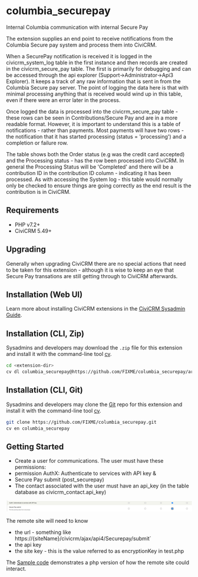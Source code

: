 # columbia_securepay

Internal Columbia communication with internal Secure Pay

The extension supplies an end point to receive notifications from the Columbia Secure pay
system and process them into CiviCRM.

When a SecurePay notification is received it is logged in the civicrm_system_log table in the first instance
and then records are created in the civicrm_secure_pay table. The first is primarily for debugging
and can be accessed through the api explorer (Support->Administrator->Api3 Explorer). It keeps a track of any raw information
that is sent in from the Columbia Secure pay server. The point of logging the data here
is that with minimal processing anything that is received would wind up in this table,
even if there were an error later in the process.

Once logged the data is processed into the civicrm_secure_pay table - these rows can be
seen in Contributions/Secure Pay and are in a more readable format. However, it is important to understand
this is a table of notifications - rather than payments. Most
payments will have two rows - the notification that it has started
processing (status = 'processing') and a completion or failure row.

The table shows both the Order status (e.g was the credit card accepted) and the Processing status - has the row
been processed into CiviCRM. In general the Processing Status will be 'Completed' and
there will be a contribution ID in the contribution ID column - indicating it has
been processed. As with accessing the System log - this table would normally only be checked
to ensure things are going correctly as the end result is the contribution is in CiviCRM.

## Requirements

* PHP v7.2+
* CiviCRM 5.49+

## Upgrading
Generally when upgrading CiviCRM there are no special actions that need to be taken for
this extension - although it is wise to keep an eye that Secure Pay transations
are still getting through to CiviCRM afterwards.

## Installation (Web UI)

Learn more about installing CiviCRM extensions in the [CiviCRM Sysadmin Guide](https://docs.civicrm.org/sysadmin/en/latest/customize/extensions/).

## Installation (CLI, Zip)

Sysadmins and developers may download the `.zip` file for this extension and
install it with the command-line tool [cv](https://github.com/civicrm/cv).

```bash
cd <extension-dir>
cv dl columbia_securepay@https://github.com/FIXME/columbia_securepay/archive/master.zip
```

## Installation (CLI, Git)

Sysadmins and developers may clone the [Git](https://en.wikipedia.org/wiki/Git) repo for this extension and
install it with the command-line tool [cv](https://github.com/civicrm/cv).

```bash
git clone https://github.com/FIXME/columbia_securepay.git
cv en columbia_securepay
```

## Getting Started

- Create a user for communications. The user must have these  permissions:
- permission AuthX: Authenticate to services with API key &
- Secure Pay submit (post_securepay)
- The contact associated with the user must have an api_key (in the table database as civicrm_contact.api_key)

![img.png](img.png)

The remote site will need to know
- the url - something like https://{siteName}/civicrm/ajax/api4/Securepay/submit`
- the api key
- the site key - this is the value referred to as encryptionKey in test.php

The [Sample code](test.php) demonstrates a php version of how the remote site
could interact.


